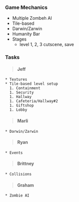 ### Game Mechanics ###
  * Multiple Zombeh AI
  * Tile-based
  * Darwin/Zarwin
  * Humanity Bar
  * Stages
    * level 1, 2, 3 cutscene, save

### Tasks ###
> #### Jeff ####
    * Textures
    * Tile-based level setup
      1. Containment
      1. Security
      1. Hallway
      1. Cafeteria/Hallway#2
      1. Giftshop
      1. Lobby
> #### Marli ####
    * Darwin/Zarwin
> #### Ryan ####
    * Events
> #### Brittney ####
    * Collisions
> #### Graham ####
    * Zombie AI